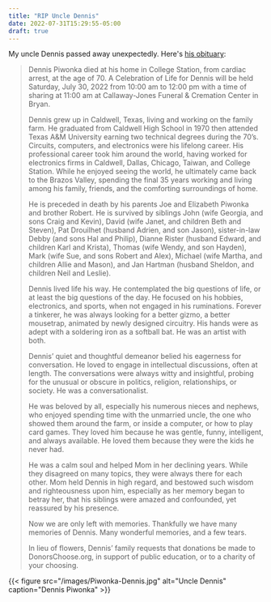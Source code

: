```yaml
---
title: "RIP Uncle Dennis"
date: 2022-07-31T15:29:55-05:00
draft: true
---
```


My uncle Dennis passed away unexpectedly. Here's [his obituary](https://callawayjones.com/obits/dennis-francis-piwonka/):

> Dennis Piwonka died at his home in College Station, from cardiac arrest, at the age of 70.  A Celebration of Life for Dennis will be held Saturday, July 30, 2022 from 10:00 am to 12:00 pm with a time of sharing at 11:00 am at Callaway-Jones Funeral & Cremation Center in Bryan.
> 
> Dennis grew up in Caldwell, Texas, living and working on the family farm.  He graduated from Caldwell High School in 1970 then attended Texas A&M University earning two technical degrees during the 70’s.  Circuits, computers, and electronics were his lifelong career.  His professional career took him around the world, having worked for electronics firms in Caldwell, Dallas, Chicago, Taiwan, and College Station.  While he enjoyed seeing the world, he ultimately came back to the Brazos Valley, spending the final 35 years working and living among his family, friends, and the comforting surroundings of home.
> 
> He is preceded in death by his parents Joe and Elizabeth Piwonka and brother Robert.  He is survived by siblings John (wife Georgia, and sons Craig and Kevin), David (wife Janet, and children Beth and Steven), Pat Drouilhet (husband Adrien, and son Jason), sister-in-law Debby (and sons Hal and Philip), Dianne Rister (husband Edward, and children Karl and Krista), Thomas (wife Wendy, and son Hayden), Mark (wife Sue, and sons Robert and Alex), Michael (wife Martha, and children Allie and Mason), and Jan Hartman (husband Sheldon, and children Neil and Leslie).
> 
> Dennis lived life his way.  He contemplated the big questions of life, or at least the big questions of the day.   He focused on his hobbies, electronics, and sports, when not engaged in his ruminations.  Forever a tinkerer, he was always looking for a better gizmo, a better mousetrap, animated by newly designed circuitry.  His hands were as adept with a soldering iron as a softball bat.  He was an artist with both.
> 
> Dennis’ quiet and thoughtful demeanor belied his eagerness for conversation.  He loved to engage in intellectual discussions, often at length.  The conversations were always witty and insightful, probing for the unusual or obscure in politics, religion, relationships, or society.  He was a conversationalist.
> 
> He was beloved by all, especially his numerous nieces and nephews, who enjoyed spending time with the unmarried uncle, the one who showed them around the farm, or inside a computer, or how to play card games.  They loved him because he was gentle, funny, intelligent, and always available.   He loved them because they were the kids he never had.
> 
> He was a calm soul and helped Mom in her declining years.  While they disagreed on many topics, they were always there for each other.  Mom held Dennis in high regard, and bestowed such wisdom and righteousness upon him, especially as her memory began to betray her, that his siblings were amazed and confounded, yet reassured by his presence.
> 
> Now we are only left with memories.  Thankfully we have many memories of Dennis.  Many wonderful memories, and a few tears.
> 
> In lieu of flowers, Dennis’ family requests that donations be made to DonorsChoose.org, in support of public education, or to a charity of your choosing.

{{< figure src="/images/Piwonka-Dennis.jpg" alt="Uncle Dennis" caption="Dennis Piwonka" >}}
